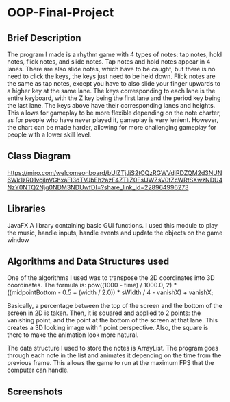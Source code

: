 # OOP-Final-Project

## Brief Description
The program I made is a rhythm game with 4 types of notes: tap notes, hold notes, flick notes, and slide notes. Tap notes and hold notes appear in 4 lanes. There are also slide notes, which have to be caught, but there is no need to click the keys, the keys just need to be held down. Flick notes are the same as tap notes, except you have to also slide your finger upwards to a higher key at the same lane.
The keys corresponding to each lane is the entire keyboard, with the Z key being the first lane and the period key being the last lane. The keys above have their corresponding lanes and heights.
This allows for gameplay to be more flexible depending on the note charter, as for people who have never played it, gameplay is very lenient. However, the chart can be made harder, allowing for more challenging gameplay for people with a lower skill level.

## Class Diagram
https://miro.com/welcomeonboard/bUlZTjJjS2tCQzRGWVdjRDZQM2d3NUN6Wk1zR01vcjlnVGhxaFl3dTVJbEh2azF4ZTliZ0FsUWZsV0tZcWRtSXwzNDU4NzY0NTQ2Njg0NDM3NDUwfDI=?share_link_id=228964996273

## Libraries
JavaFX
A library containing basic GUI functions. I used this module to play the music, handle inputs, handle events and update the objects on the game window

## Algorithms and Data Structures used
One of the algorithms I used was to transpose the 2D coordinates into 3D coordinates. The formula is:
pow((1000 - time) / 1000.0, 2) * ((midpointBottom - 0.5 + (width / 2.0)) * sWidth / 4 - vanishX) + vanishX;

Basically, a percentage between the top of the screen and the bottom of the screen in 2D is taken. Then, it is squared and applied to 2 points: the vanishing point, and the point at the bottom of the screen at that lane. This creates a 3D looking image with 1 point perspective. Also, the square is there to make the animation look more natural.

The data structure I used to store the notes is ArrayList. The program goes through each note in the list and animates it depending on the time from the previous frame. This allows the game to run at the maximum FPS that the computer can handle.

## Screenshots

